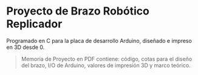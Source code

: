 # Proyecto de Brazo Robótico Replicador
Programado en C para la placa de desarrollo Arduino, diseñado e impreso en 3D desde 0.

> Memoria de Proyecto en PDF contiene: código, cotas para el diseño del brazo, I/O de Arduino, valores de impresión 3D y marco teórico.
